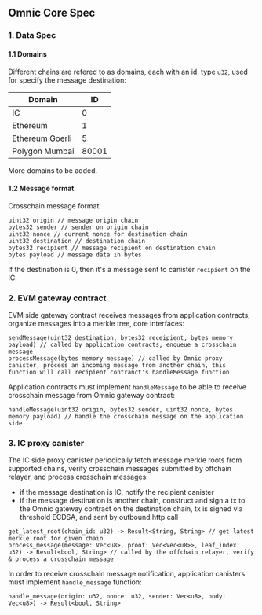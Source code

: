 ## Omnic Core Spec



### 1. Data Spec

#### 1.1 Domains

Different chains are refered to as domains, each with an id, type `u32`, used for specify the message destination:

| Domain          | ID    |
| --------------- | ----- |
| IC              | 0     |
| Ethereum        | 1     |
| Ethereum Goerli | 5     |
| Polygon Mumbai  | 80001 |

More domains to be added.

#### 1.2 Message format

Crosschain message format:

```
uint32 origin // message origin chain
bytes32 sender // sender on origin chain
uint32 nonce // current nonce for destination chain
uint32 destination // destination chain
bytes32 recipient // message recipient on destination chain
bytes payload // message data in bytes
```

If the destination is 0, then it's a message sent to canister `recipient` on the IC.



### 2. EVM gateway contract

EVM side gateway contract receives messages from application contracts, organize messages into a merkle tree, core interfaces:

```
sendMessage(uint32 destination, bytes32 receipient, bytes memory payload) // called by application contracts, enqueue a crosschain message
processMessage(bytes memory message) // called by Omnic proxy canister, process an incoming message from another chain, this function will call recipient contranct's handleMessage function
```

Application contracts must implement `handleMessage` to be able to receive crosschain message from Omnic gateway contract:

```
handleMessage(uint32 origin, bytes32 sender, uint32 nonce, bytes memory payload) // handle the crosschain message on the application side
```



### 3. IC proxy canister

The IC side proxy canister periodically fetch message merkle roots from supported chains, verify crosschain messages submitted by offchain relayer, and process crosschain messages:

* if the message destination is IC, notify the recipient canister
* if the message destination is another chain, construct and sign a tx to the Omnic gateway contract on the destination chain, tx is signed via threshold ECDSA, and sent by outbound http call

```
get_latest_root(chain_id: u32) -> Result<String, String> // get latest merkle root for given chain
process_message(message: Vec<u8>, proof: Vec<Vec<u8>>, leaf_index: u32) -> Result<bool, String> // called by the offchain relayer, verify & process a crosschain message
```

In order to receive crosschain message notification, application canisters must implement `handle_message` function:

```
handle_message(origin: u32, nonce: u32, sender: Vec<u8>, body: Vec<u8>) -> Result<bool, String>
```




